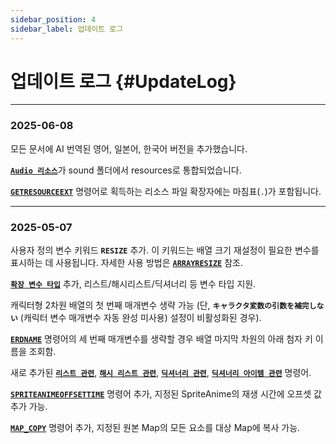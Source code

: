 ```yaml
---
sidebar_position: 4
sidebar_label: 업데이트 로그
---
```


# 업데이트 로그 {#UpdateLog}

----
### 2025-06-08

모든 문서에 AI 번역된 영어, 일본어, 한국어 버전을 추가했습니다.

[**`Audio 리소스`**](/#AudioFunc)가 sound 폴더에서 resources로 통합되었습니다.

[**`GETRESOURCEEXT`**](new_com#getresourceext) 명령어로 획득하는 리소스 파일 확장자에는 마침표(`.`)가 포함됩니다.

----
### 2025-05-07

사용자 정의 변수 키워드 **`RESIZE`** 추가. 이 키워드는 배열 크기 재설정이 필요한 변수를 표시하는 데 사용됩니다. 자세한 사용 방법은 [**`ARRAYRESIZE`**](new_com#arrayresize) 참조.

[**`확장 변수 타입`**](/#ExtendedVariableType) 추가, 리스트/해시리스트/딕셔너리 등 변수 타입 지원.

캐릭터형 2차원 배열의 첫 번째 매개변수 생략 가능 (단, **`キャラクタ変数の引数を補完しない`** (캐릭터 변수 매개변수 자동 완성 미사용) 설정이 비활성화된 경우).

[**`ERDNAME`**](modify_com#erdname) 명령어의 세 번째 매개변수를 생략할 경우 배열 마지막 차원의 아래 첨자 키 이름을 조회함.

새로 추가된 [**`리스트 관련`**](new_com#ListRelated), [**`해시 리스트 관련`**](new_com#HashListRelated), [**`딕셔너리 관련`**](new_com#DictRelated), [**`딕셔너리 아이템 관련`**](new_com#DictItemRelated) 명령어.

[**`SPRITEANIMEOFFSETTIME`**](new_com#spriteanimeoffsettime) 명령어 추가, 지정된 SpriteAnime의 재생 시간에 오프셋 값 추가 가능.

[**`MAP_COPY`**](new_com#map_copy) 명령어 추가, 지정된 원본 Map의 모든 요소를 대상 Map에 복사 가능.

